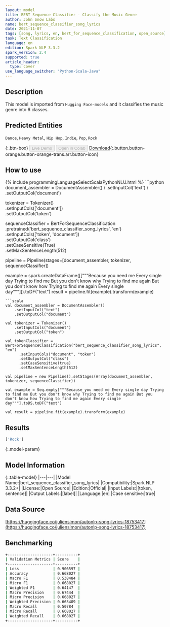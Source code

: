```yaml
---
layout: model
title: BERT Sequence Classifier - Classify the Music Genre
author: John Snow Labs
name: bert_sequence_classifier_song_lyrics
date: 2021-11-07
tags: [song, lyrics, en, bert_for_sequence_classification, open_source]
task: Text Classification
language: en
edition: Spark NLP 3.3.2
spark_version: 2.4
supported: true
article_header:
  type: cover
use_language_switcher: "Python-Scala-Java"
---
```


## Description

This model is imported from `Hugging Face-models` and it classifies the music genre into 6 classes.

## Predicted Entities

`Dance`, `Heavy Metal`, `Hip Hop`, `Indie`, `Pop`, `Rock`

{:.btn-box}
<button class="button button-orange" disabled>Live Demo</button>
<button class="button button-orange" disabled>Open in Colab</button>
[Download](https://s3.amazonaws.com/auxdata.johnsnowlabs.com/public/models/bert_sequence_classifier_song_lyrics_en_3.3.2_2.4_1636283685615.zip){:.button.button-orange.button-orange-trans.arr.button-icon}

## How to use



<div class="tabs-box" markdown="1">
{% include programmingLanguageSelectScalaPythonNLU.html %}
```python
document_assembler = DocumentAssembler() \
    .setInputCol('text') \
    .setOutputCol('document')

tokenizer = Tokenizer() \
    .setInputCols(['document']) \
    .setOutputCol('token')

sequenceClassifier = BertForSequenceClassification \
      .pretrained('bert_sequence_classifier_song_lyrics', 'en') \
      .setInputCols(['token', 'document']) \
      .setOutputCol('class') \
      .setCaseSensitive(True) \
      .setMaxSentenceLength(512)

pipeline = Pipeline(stages=[document_assembler, tokenizer, sequenceClassifier])

example = spark.createDataFrame([["""Because you need me Every single day Trying to find me But you don't know why Trying to find me again But you don't know how Trying to find me again Every single day"""]]).toDF("text")
result = pipeline.fit(example).transform(example)
```
```scala
val document_assembler = DocumentAssembler() 
    .setInputCol("text") 
    .setOutputCol("document")

val tokenizer = Tokenizer() 
    .setInputCols("document") 
    .setOutputCol("token")

val tokenClassifier = BertForSequenceClassification("bert_sequence_classifier_song_lyrics", "en")
      .setInputCols("document", "token")
      .setOutputCol("class")
      .setCaseSensitive(true)
      .setMaxSentenceLength(512)

val pipeline = new Pipeline().setStages(Array(document_assembler, tokenizer, sequenceClassifier))

val example = Seq.empty["""Because you need me Every single day Trying to find me But you don't know why Trying to find me again But you don't know how Trying to find me again Every single day"""].toDS.toDF("text")

val result = pipeline.fit(example).transform(example)
```
</div>

## Results

```bash
['Rock']
```

{:.model-param}
## Model Information

{:.table-model}
|---|---|
|Model Name:|bert_sequence_classifier_song_lyrics|
|Compatibility:|Spark NLP 3.3.2+|
|License:|Open Source|
|Edition:|Official|
|Input Labels:|[token, sentence]|
|Output Labels:|[label]|
|Language:|en|
|Case sensitive:|true|

## Data Source

[https://huggingface.co/juliensimon/autonlp-song-lyrics-18753417](https://huggingface.co/juliensimon/autonlp-song-lyrics-18753417)

## Benchmarking

```bash
+--------------------+----------+
| Validation Metrics | Score    |
+--------------------+----------+
| Loss               | 0.906597 |
| Accuracy           | 0.668027 |
| Macro F1           | 0.538484 |
| Micro F1           | 0.668027 |
| Weighted F1        | 0.64147  |
| Macro Precision    | 0.67444  |
| Micro Precision    | 0.668027 |
| Weighted Precision | 0.663409 |
| Macro Recall       | 0.50784  |
| Micro Recall       | 0.668027 |
| Weighted Recall    | 0.668027 |
+--------------------+----------+

```
